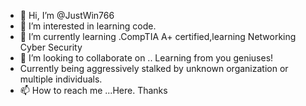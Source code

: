 - 👋 Hi, I’m @JustWin766
- 👀 I’m interested in learning code.
- 🌱 I’m currently learning .CompTIA A+ certified,learning Networking Cyber Security 
- 💞️ I’m looking to collaborate on .. Learning from you geniuses!
- Currently being aggressively stalked by unknown organization or multiple individuals. 
- 📫 How to reach me ...Here. Thanks

<!---
JustWin766/JustWin766 is a ✨ special ✨ repository because its `README.md` (this file) appears on your GitHub profile.
You can click the Preview link to take a look at your changes.
--->
